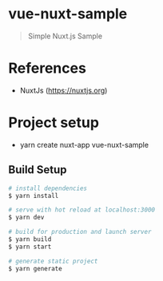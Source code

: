 # vue-nuxt-sample

> Simple Nuxt.js Sample



# References
 - NuxtJs (https://nuxtjs.org)

# Project setup
 - yarn create nuxt-app vue-nuxt-sample


## Build Setup

``` bash
# install dependencies
$ yarn install

# serve with hot reload at localhost:3000
$ yarn dev

# build for production and launch server
$ yarn build
$ yarn start

# generate static project
$ yarn generate
```
